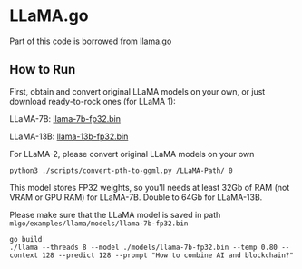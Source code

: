# LLaMA.go

Part of this code is borrowed from [llama.go](https://github.com/gotzmann/llama.go)


## How to Run

First, obtain and convert original LLaMA models on your own, or just download ready-to-rock ones (for LLaMA 1):

LLaMA-7B: [llama-7b-fp32.bin](https://nogpu.com/llama-7b-fp32.bin)

LLaMA-13B: [llama-13b-fp32.bin](https://nogpu.com/llama-13b-fp32.bin)

For LLaMA-2, please convert original LLaMA models on your own
```shell
python3 ./scripts/convert-pth-to-ggml.py /LLaMA-Path/ 0
```

This model stores FP32 weights, so you'll needs at least 32Gb of RAM (not VRAM or GPU RAM) for LLaMA-7B. 
Double to 64Gb for LLaMA-13B.

Please make sure that the LLaMA model is saved in path `mlgo/examples/llama/models/llama-7b-fp32.bin`

```shell
go build
./llama --threads 8 --model ./models/llama-7b-fp32.bin --temp 0.80 --context 128 --predict 128 --prompt "How to combine AI and blockchain?"
```

